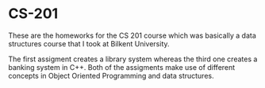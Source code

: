 # CS-201

These are the homeworks for the CS 201 course which was basically a data structures course that I took at Bilkent University.

The first assigment creates a library system whereas the third one creates a banking system in C++. Both of the assigments make use of different concepts in Object Oriented Programming and data structures.
